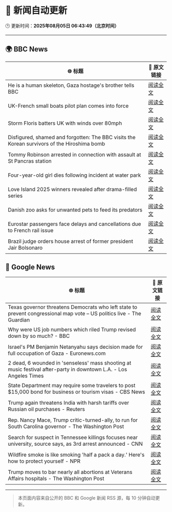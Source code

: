 # 🧠 新闻自动更新

🕒 更新时间：**2025年08月05日 06:43:49（北京时间）**

---

## 🌍 BBC News

| 🌐 标题 | 🔗 原文链接 |
|--------|-------------|
| He is a human skeleton, Gaza hostage's brother tells BBC | [阅读全文](https://www.bbc.com/news/articles/cewyk4ezeedo?at_medium=RSS&at_campaign=rss) |
| UK-French small boats pilot plan comes into force | [阅读全文](https://www.bbc.com/news/articles/cewykzegy4qo?at_medium=RSS&at_campaign=rss) |
| Storm Floris batters UK with winds over 80mph | [阅读全文](https://www.bbc.com/news/articles/c4gq3n049jno?at_medium=RSS&at_campaign=rss) |
| Disfigured, shamed and forgotten: The BBC visits the Korean survivors of the Hiroshima bomb | [阅读全文](https://www.bbc.com/news/articles/cp8zlwd3e42o?at_medium=RSS&at_campaign=rss) |
| Tommy Robinson arrested in connection with assault at St Pancras station | [阅读全文](https://www.bbc.com/news/articles/crr2dpxxzz1o?at_medium=RSS&at_campaign=rss) |
| Four-year-old girl dies following incident at water park | [阅读全文](https://www.bbc.com/news/articles/c627kxkdkzno?at_medium=RSS&at_campaign=rss) |
| Love Island 2025 winners revealed after drama-filled series | [阅读全文](https://www.bbc.com/news/articles/cewykzvj4glo?at_medium=RSS&at_campaign=rss) |
| Danish zoo asks for unwanted pets to feed its predators | [阅读全文](https://www.bbc.com/news/articles/c0r7z2ynd2lo?at_medium=RSS&at_campaign=rss) |
| Eurostar passengers face delays and cancellations due to French rail issue | [阅读全文](https://www.bbc.com/news/articles/cq58z7w00vqo?at_medium=RSS&at_campaign=rss) |
| Brazil judge orders house arrest of former president Jair Bolsonaro | [阅读全文](https://www.bbc.com/news/articles/crkzn5l6jxzo?at_medium=RSS&at_campaign=rss) |

## 📰 Google News

| 🌐 标题 | 🔗 原文链接 |
|--------|-------------|
| Texas governor threatens Democrats who left state to prevent congressional map vote – US politics live - The Guardian | [阅读全文](https://news.google.com/rss/articles/CBMiwAFBVV95cUxNaWlnTWZheDVSR0tlTVlnellRMzgtZ05ZcFVWVl90S0dqRHlfbnREVnBYN2F0ZFV1Tmx1blZqUkNPdDAzLXFhUFVNYWo1MVlWVnZtZkVXMW9JeDJ3MWhYZXBfcndvOEc2eFpwYkhPdTBpU216Ni1jVWtPaGNIV3g1NWxDTE1nRWtRMTRoRktuUEh2Z25GNWdZbzVoQmxHS2NGSnNadWtuSG1QRERoRHN2UzVpN3BlakRFWlV5S3lQMkU?oc=5) |
| Why were US job numbers which riled Trump revised down by so much? - BBC | [阅读全文](https://news.google.com/rss/articles/CBMiWkFVX3lxTE5DU1hHZDFhZHlCLTJLbzFlbWYyb21vczJERElRRE15enBtNmlnM0VpMVZ2bG95WmdSTmljT2VNT1pNaE15bkxWVDk5TEo4TDFRRDBDNzIxd0lrQdIBX0FVX3lxTE5PZnFUbnFYWloxM3JUdnRDdlg0eHpIbFk2aExPY0hEaFVWX1NNWDRic1ZESlVhVURSZW1kVU5pdkcwVGhmMkJoN1ktdnhmRGJ6TTZSdDFPMnp1RjhseWlZ?oc=5) |
| Israel's PM Benjamin Netanyahu says decision made for full occupation of Gaza - Euronews.com | [阅读全文](https://news.google.com/rss/articles/CBMilwFBVV95cUxQOHVKZkxmZnh3ZVM2YlV2MHFpZHFReGh5aThpV1Y1UzJ1M2kxOEpQQllHSlF6VUpxR0RjTEwwUExnYlBKamNsN1RFV3I5VjV5WWpydUVhQURySmFia2kxTHdfNjhvdVBLRWdObmpBMnlCNUl2dXhRcXF5MUZZV2pieEItcEFLd0xHSGkxR2thaW1iV3FucUFz?oc=5) |
| 2 dead, 6 wounded in 'senseless' mass shooting at music festival after-party in downtown L.A. - Los Angeles Times | [阅读全文](https://news.google.com/rss/articles/CBMimAFBVV95cUxOQS1EMHdkRkFPcDFWbHd2OGhVU2loYUZ2QUJIN2NUamU2RjhyT2RRQXc0cUYxSzJLZWNGYVFkWVZjaEZoUFlnWTFkUmhkemZieVA4MWRGYmNMRUhwYTVZOGpFRExNckh1OWhnLTYyS2xUOUgwNTBQTGNDbHhnM2tRVzM0Wmd3RGNVUl9fSkJzYmRiT241X2JLeg?oc=5) |
| State Department may require some travelers to post $15,000 bond for business or tourism visas - CBS News | [阅读全文](https://news.google.com/rss/articles/CBMiekFVX3lxTE51cS1Bd090VkI5bTdVUjd6NmVJRW8wY1U4Wk1jMzhYVWkxWF9iem5SVVJTZ3pSUFhYMy1reVZpX2VSNGxVUmxMa1lUWTBKT2Qxb3BzN2o1dDNvUTU5dnl6aWpRYjBUQUZEZXVIZ3UwcEp5c2E5NTVYaTJn0gF_QVVfeXFMTnZSdXVhZC1hRHVlNUpyN3Q1ODAyaXdsTmpncUViMGRYR2w2blM3Q3h3MWZXbnJfZ2NCbjNBQUd2ajhtaFM3dUYzSGdsbV82b010WWdfU2RLM2dqcEJmRGlCcHl5aWo3ajJtb0ZmSlFGLUt0eWtndTE4UDJ3SThzdw?oc=5) |
| Trump again threatens India with harsh tariffs over Russian oil purchases - Reuters | [阅读全文](https://news.google.com/rss/articles/CBMivgFBVV95cUxQM21RX0JrWlRzWTV4a0ZCU2txYk9kTy0xX3JLOXA5djJQNUg1R3Z6SW1TZkNWd1B2Y1JlQms2OU5fd0R5VnhTQl9CcFh3TmNaQWdFdl9yaU14WkJtSERrT0tiRi1iZkdobWtacmlpNEJXckIzVmlpaHhOVldQaWwzQ1NJQWRKS1hOMkthdzVlMnJ1dGVGQ1FKMzNQMnA4QmxMT09GR3VXc1BLYTk2dS1xaEdzd3hvZ2ozS1BfQ09B?oc=5) |
| Rep. Nancy Mace, Trump critic-turned-ally, to run for South Carolina governor - The Washington Post | [阅读全文](https://news.google.com/rss/articles/CBMijwFBVV95cUxNNmdyWTVNcnJmM2FRNEttdzRqZzVDOU5FOUZUOHNYanBHa1dwa2k1ZU9TNDV5bGFuaXA5VFBmVGI5UjFFaG5iVC05QnJNazMxcl81U1lJeVBXMzNGT2ViUFVkRTRnU19QVXBOZTVXZ3dKamdYVmdPQWhxUzlaWENMMmU1NEM0UERxM0NzTFQ1aw?oc=5) |
| Search for suspect in Tennessee killings focuses near university, source says, as 3rd arrest announced - CNN | [阅读全文](https://news.google.com/rss/articles/CBMihAFBVV95cUxQUXcydFBTc0RkUkp0VVF2ZlVJWWZiVVpPSmZpdk1lMVlyLWQ1NnBKZjZsdHIteVhjUDNEenBaa3prQzljdFNaTkRYLW02QVNxSG5renRMNWZab3NFcE1UeEc3Nnh3TndHTE5ScTBaZEFXaEQ1UkRrU3JtZ3BobVN2MmRWZkzSAYoBQVVfeXFMUFprNnhDS19WaTRiWEcxZDJ1VnlsQkxiMG5HTzlzY1J4VVpRYWxmNkFRcU13ZWhuazNaUVRVb3pveGhUMzlPaTZ6bHkxbzQ1QjR5dVRrVWwxRmpiNWQ4SWZsZ3d6T2ZqdHF3WkhGQ3dicklhRFVheVpLYzFVSDNRNVJHUV9MSGxGSWpB?oc=5) |
| Wildfire smoke is like smoking 'half a pack a day.' Here's how to protect yourself - NPR | [阅读全文](https://news.google.com/rss/articles/CBMipwFBVV95cUxQZU5aRkhuSEVQN1NmTEhOZzh6eVB6NjhOTnVVTHlTdWEzcFVPTGJ3c1dqT1FzdjdMcE9SYkpIc1llYWhveDBPM2FOdmFsVWdIYThpdHZ4d1FvMVk0U2M0ODJlV3haNlpzcE9leHJadGRhREU1VVhNNG1BQmVOTlpnbWhIQmFNYmtaSWpSMGJQSXJiUkFRdGFHVFJ6VXVmRGVodENSV0Zodw?oc=5) |
| Trump moves to bar nearly all abortions at Veterans Affairs hospitals - The Washington Post | [阅读全文](https://news.google.com/rss/articles/CBMiggFBVV95cUxQNnVwTFBsRUZXekk1VlZFd0hLN29kSnpvM0xuOWxZWEZMZXMtRks0Q2N1V0VTdmtIa0xPcnBPM1VLNUp4N0RDeDJpSjk3WUphempFTW40MnRReGtGcS1HUEp0ek5yX3lhUGhzZDRNb19sQXlpZ210cTVHT1pMQk16NGtB?oc=5) |

---
> 本页面内容来自公开的 BBC 和 Google 新闻 RSS 源，每 10 分钟自动更新。